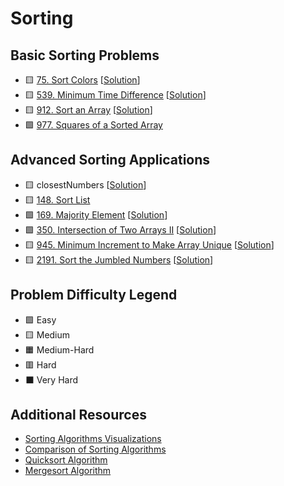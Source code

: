 # Sorting

Basic Sorting Problems
----------------------

- 🟨 [75. Sort Colors](https://leetcode.com/problems/sort-colors/) [[Solution](./75.%20Sort%20Colors.md)]
- 🟨 [539. Minimum Time Difference](https://leetcode.com/problems/minimum-time-difference/description) [[Solution](./539.%20Minimum%20Time%20Difference.md)]
- 🟨 [912. Sort an Array](https://leetcode.com/problems/sort-an-array/) [[Solution](./912.%20Sort%20an%20Array.md)]
- 🟩 [977. Squares of a Sorted Array](https://leetcode.com/problems/squares-of-a-sorted-array/)

Advanced Sorting Applications
-----------------------------

-   🟨 closestNumbers [[Solution](./closestNumbers.md)]
-   🟨 [148. Sort List](https://leetcode.com/problems/sort-list/)
-   🟩 [169. Majority Element](https://leetcode.com/problems/majority-element/) [[Solution](./169.%20Majority%20Element.md)]
-   🟩 [350. Intersection of Two Arrays II](https://leetcode.com/problems/intersection-of-two-arrays-ii/) [[Solution](./350.%20Intersection%20of%20Two%20Arrays%20II.md)]
-   🟨 [945. Minimum Increment to Make Array Unique](https://leetcode.com/problems/minimum-increment-to-make-array-unique/) [[Solution](./945.%20Minimum%20Increment%20to%20Make%20Array%20Unique.md)]
-   🟨 [2191. Sort the Jumbled Numbers](https://leetcode.com/problems/sort-the-jumbled-numbers/) [[Solution](./2191.%20Sort%20the%20Jumbled%20Numbers.md)]

Problem Difficulty Legend
-------------------------

-   🟩 Easy
-   🟨 Medium
-   🟧 Medium-Hard
-   🟥 Hard
-   ⬛ Very Hard

Additional Resources
--------------------

-   [Sorting Algorithms Visualizations](https://www.toptal.com/developers/sorting-algorithms)
-   [Comparison of Sorting Algorithms](https://www.geeksforgeeks.org/sorting-algorithms/)
-   [Quicksort Algorithm](https://www.programiz.com/dsa/quick-sort)
-   [Mergesort Algorithm](https://www.programiz.com/dsa/merge-sort)
